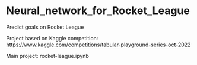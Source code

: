 # Neural_network_for_Rocket_League
Predict goals on Rocket League

Project based on Kaggle competition: https://www.kaggle.com/competitions/tabular-playground-series-oct-2022

Main project: rocket-league.ipynb
